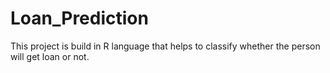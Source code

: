 # Loan_Prediction
This project is build in R language that helps to classify whether the person will get loan or not.

